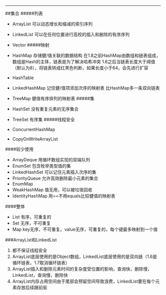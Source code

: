 ***
##集合
#####列表
* ArrayList 可以动态增长和缩减的索引序列
* LinkedList 可以在任何位置进行高校的插入和删除的有序序列
* Vector
 #####映射
* HashMap 存储健/值关联的数据结构
在1.8之前HashMap由数组和链表组成，数组是Hash的主体，链表是为了解决哈希冲突
1.8之后当链表长度大于阈值（默认为8），将链表转成红黑色判断，如果长度小于64，会先进行扩容

* HashTable
* LinkedHashMap 记住健/值项添加次序的映射表
比HashMap多一条双向链表
* TreeMap 健值有序排列的映射表
#####集
* HashSet 没有重复元素的无序集合
* TreeSet 有序集
#####线程安全
* ConcurrentHashMap
* CopyOnWriteArrayList

####较少使用
* ArrayDeque 用循环数组实现的双端队列
* EnumSet 包含枚举类型值的集
* LinkedHashSet 可以记住元素插入次序的集
* PriorityQueue 允许高效删除最小元素的集合
* EnumMap
* WeakHashMap 值无用，可以被垃圾回收
* IdentityHashMap 用==不用equals比较健值的映射表

####整体
* List 有序，可重复的
* Set 无序，不可重复
* Map key无序，不可重复。value无序，可重复的，每个键最多映射到一个值



###ArrayList和LinkedList
1. 都不保证线程安全
2. ArrayList底层使用的是Object数组，LinkedList底层使用的是双向链（1.6是循环链表，1.7取消循环链表）
3. ArrayList插入和删除元素时间的复杂度受位置的影响，查询快，删除慢，LinkedList，查询慢，删除快
4. ArrayList内存占用空间由于尾部会预留空间导致浪费，LinkedList要在每个元素存放后续跟前驱


